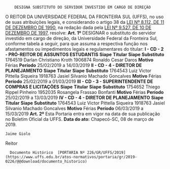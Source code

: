         DESIGNA SUBSTITUTO DO SERVIDOR INVESTIDO EM CARGO DE DIREÇÃO  

 O REITOR DA UNIVERSIDADE FEDERAL DA FRONTEIRA SUL (UFFS), no uso de suas atribuições legais, e considerando o artigo 38 da [LEI Nº 8.112, DE 11 DE DEZEMBRO DE 1990](http://www.planalto.gov.br/ccivil_03/LEIS/L8112cons.htm), na redação dada pela [LEI Nº 9.527, DE 10 DE DEZEMBRO DE 1997](http://www.planalto.gov.br/ccivil_03/LEIS/L9527.htm), resolve:   **Art. 1º**  DESIGNAR o substituto do servidor investido em cargo de direção, da Universidade Federal da Fronteira Sul, conforme tabela a seguir, para que assuma a respectiva função nos afastamentos ou impedimentos legais e regulamentares do titular: **I - CD - 2 - PRÓ-REITOR DE ASSUNTOS ESTUDANTIS**     **Siape**   **Titular**   **Siape**   **Substituto**     1764519   Darlan Christiano Kroth   1906874   Ronaldo Cesar Daros     **Motivo**   Férias   **Período**   25/02/2019 a 14/03/2019     **II - CD - 4 - DIRETOR DE PLANEJAMENTO**     **Siape**   **Titular**   **Siape**   **Substituto**     1764543   Luiz Victor Pittella Siqueira   1918763   Jasiel Silvanio Machado Goncalves     **Motivo**   Férias   **Período**   25/02/2019 a 01/03/2019     **III - CD - 3 - SUPERINTENDENTE DE COMPRAS E LICITAÇÕES**     **Siape**   **Titular**   **Siape**   **Substituto**     1754652   Thiego Rippel Pinheiro   1952035   Rosangela Frassao Bonfanti     **Motivo**   Férias   **Período**   25/02/2019 a 13/03/2019     **IV - CD - 4 - DIRETOR DE PLANEJAMENTO**     **Siape**   **Titular**   **Siape**   **Substituto**     1764543   Luiz Victor Pittella Siqueira   1918763   Jasiel Silvanio Machado Goncalves     **Motivo**   Férias   **Período**   06/03/2019 a 15/03/2019       **Art. 2º**  Esta Portaria entra em vigor na data de sua publicação no Boletim Oficial da UFFS.      **Data do ato:** Chapecó-SC, 08 de março de 2019.   
 

    Jaime Giolo   
 Reitor 

      Documento Histórico  [PORTARIA Nº 226/GR/UFFS/2019](https://www.uffs.edu.br/atos-normativos/portaria/gr/2019-0226/@@download/documento_historico)     
      